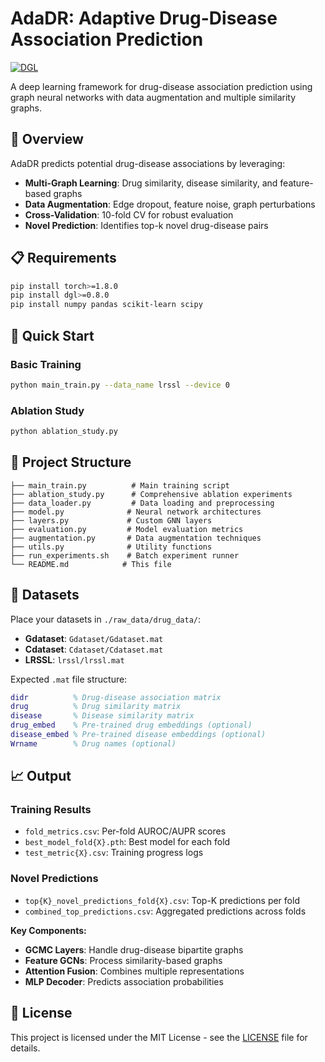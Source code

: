 # AdaDR: Adaptive Drug-Disease Association Prediction

[![DGL](https://img.shields.io/badge/DGL-0.8+-green.svg)](https://www.dgl.ai/)

A deep learning framework for drug-disease association prediction using graph neural networks with data augmentation and multiple similarity graphs.

## 🔬 Overview

AdaDR predicts potential drug-disease associations by leveraging:
- **Multi-Graph Learning**: Drug similarity, disease similarity, and feature-based graphs
- **Data Augmentation**: Edge dropout, feature noise, graph perturbations
- **Cross-Validation**: 10-fold CV for robust evaluation
- **Novel Prediction**: Identifies top-k novel drug-disease pairs

## 📋 Requirements

```bash
pip install torch>=1.8.0
pip install dgl>=0.8.0
pip install numpy pandas scikit-learn scipy
```

## 🚀 Quick Start

### Basic Training
```bash
python main_train.py --data_name lrssl --device 0
```

### Ablation Study
```bash
python ablation_study.py
```

## 📁 Project Structure

```
├── main_train.py          # Main training script
├── ablation_study.py      # Comprehensive ablation experiments
├── data_loader.py         # Data loading and preprocessing
├── model.py              # Neural network architectures
├── layers.py             # Custom GNN layers
├── evaluation.py         # Model evaluation metrics
├── augmentation.py       # Data augmentation techniques
├── utils.py              # Utility functions
├── run_experiments.sh    # Batch experiment runner
└── README.md            # This file
```

## 🎯 Datasets

Place your datasets in `./raw_data/drug_data/`:
- **Gdataset**: `Gdataset/Gdataset.mat`
- **Cdataset**: `Cdataset/Cdataset.mat`  
- **LRSSL**: `lrssl/lrssl.mat`

Expected `.mat` file structure:
```matlab
didr          % Drug-disease association matrix
drug          % Drug similarity matrix
disease       % Disease similarity matrix
drug_embed    % Pre-trained drug embeddings (optional)
disease_embed % Pre-trained disease embeddings (optional)
Wrname        % Drug names (optional)
```

## 📈 Output

### Training Results
- `fold_metrics.csv`: Per-fold AUROC/AUPR scores
- `best_model_fold{X}.pth`: Best model for each fold
- `test_metric{X}.csv`: Training progress logs

### Novel Predictions
- `top{K}_novel_predictions_fold{X}.csv`: Top-K predictions per fold
- `combined_top_predictions.csv`: Aggregated predictions across folds


**Key Components:**
- **GCMC Layers**: Handle drug-disease bipartite graphs
- **Feature GCNs**: Process similarity-based graphs
- **Attention Fusion**: Combines multiple representations
- **MLP Decoder**: Predicts association probabilities



## 📄 License

This project is licensed under the MIT License - see the [LICENSE](LICENSE) file for details.

